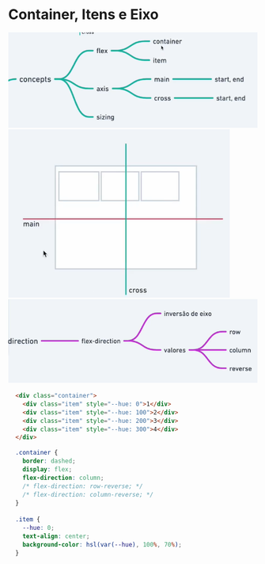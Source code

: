 # Container, Itens e Eixo

![Mapa Mental de Conceitos](aula02-1.png)
![Demonstração de Eixo (Axis)](aula02-2.png)
![Mapa Mental de Direção](aula02-3.png)

```html
  <div class="container">
    <div class="item" style="--hue: 0">1</div>
    <div class="item" style="--hue: 100">2</div>
    <div class="item" style="--hue: 200">3</div>
    <div class="item" style="--hue: 300">4</div>
  </div>
```

```css
  .container {
    border: dashed;
    display: flex;
    flex-direction: column;
    /* flex-direction: row-reverse; */
    /* flex-direction: column-reverse; */
  }

  .item {
    --hue: 0;
    text-align: center;
    background-color: hsl(var(--hue), 100%, 70%);
  }
```
